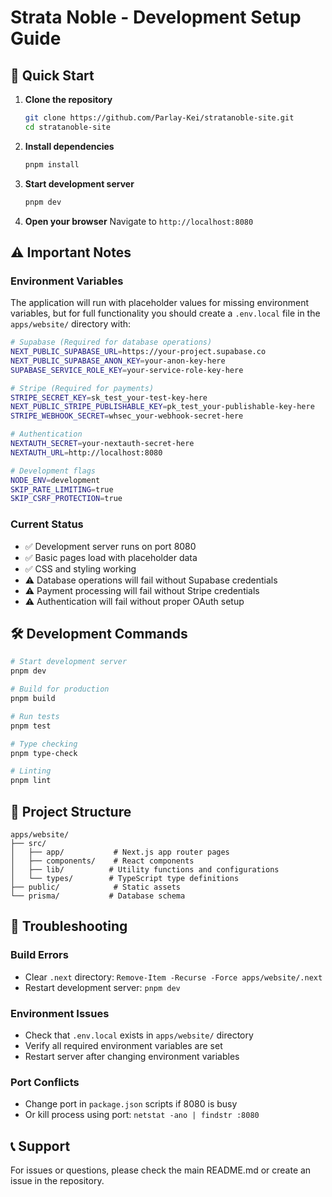 # Strata Noble - Development Setup Guide

## 🚀 Quick Start

1. **Clone the repository**
   ```bash
   git clone https://github.com/Parlay-Kei/stratanoble-site.git
   cd stratanoble-site
   ```

2. **Install dependencies**
   ```bash
   pnpm install
   ```

3. **Start development server**
   ```bash
   pnpm dev
   ```

4. **Open your browser**
   Navigate to `http://localhost:8080`

## ⚠️ Important Notes

### Environment Variables
The application will run with placeholder values for missing environment variables, but for full functionality you should create a `.env.local` file in the `apps/website/` directory with:

```bash
# Supabase (Required for database operations)
NEXT_PUBLIC_SUPABASE_URL=https://your-project.supabase.co
NEXT_PUBLIC_SUPABASE_ANON_KEY=your-anon-key-here
SUPABASE_SERVICE_ROLE_KEY=your-service-role-key-here

# Stripe (Required for payments)
STRIPE_SECRET_KEY=sk_test_your-test-key-here
NEXT_PUBLIC_STRIPE_PUBLISHABLE_KEY=pk_test_your-publishable-key-here
STRIPE_WEBHOOK_SECRET=whsec_your-webhook-secret-here

# Authentication
NEXTAUTH_SECRET=your-nextauth-secret-here
NEXTAUTH_URL=http://localhost:8080

# Development flags
NODE_ENV=development
SKIP_RATE_LIMITING=true
SKIP_CSRF_PROTECTION=true
```

### Current Status
- ✅ Development server runs on port 8080
- ✅ Basic pages load with placeholder data
- ✅ CSS and styling working
- ⚠️ Database operations will fail without Supabase credentials
- ⚠️ Payment processing will fail without Stripe credentials
- ⚠️ Authentication will fail without proper OAuth setup

## 🛠️ Development Commands

```bash
# Start development server
pnpm dev

# Build for production
pnpm build

# Run tests
pnpm test

# Type checking
pnpm type-check

# Linting
pnpm lint
```

## 📁 Project Structure

```
apps/website/
├── src/
│   ├── app/           # Next.js app router pages
│   ├── components/    # React components
│   ├── lib/          # Utility functions and configurations
│   └── types/        # TypeScript type definitions
├── public/            # Static assets
└── prisma/           # Database schema
```

## 🔧 Troubleshooting

### Build Errors
- Clear `.next` directory: `Remove-Item -Recurse -Force apps/website/.next`
- Restart development server: `pnpm dev`

### Environment Issues
- Check that `.env.local` exists in `apps/website/` directory
- Verify all required environment variables are set
- Restart server after changing environment variables

### Port Conflicts
- Change port in `package.json` scripts if 8080 is busy
- Or kill process using port: `netstat -ano | findstr :8080`

## 📞 Support

For issues or questions, please check the main README.md or create an issue in the repository.
